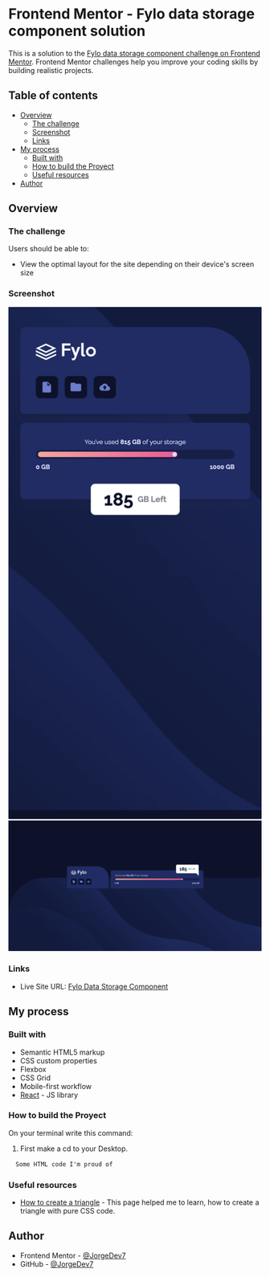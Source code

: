 # Frontend Mentor - Fylo data storage component solution

This is a solution to the [Fylo data storage component challenge on Frontend Mentor](https://www.frontendmentor.io/challenges/fylo-data-storage-component-1dZPRbV5n). Frontend Mentor challenges help you improve your coding skills by building realistic projects. 

## Table of contents

- [Overview](#overview)
  - [The challenge](#the-challenge)
  - [Screenshot](#screenshot)
  - [Links](#links)
- [My process](#my-process)
  - [Built with](#built-with)
  - [How to build the Proyect](#how-to-build-the-proyect)
  - [Useful resources](#useful-resources)
- [Author](#author)

## Overview

### The challenge

Users should be able to:

- View the optimal layout for the site depending on their device's screen size

### Screenshot

![](./screenshots/Screenshot-mobile.png)
![](./screenshots/Screenshot-desktop.png)

### Links

- Live Site URL: [Fylo Data Storage Component](https://fylostorage.netlify.app/)

## My process

### Built with

- Semantic HTML5 markup
- CSS custom properties
- Flexbox
- CSS Grid
- Mobile-first workflow
- [React](https://reactjs.org/) - JS library

### How to build the Proyect

On your terminal write this command:

1. First make a cd to your Desktop.

```html
  Some HTML code I'm proud of
```

### Useful resources

- [How to create a triangle](https://cybmeta.com/formas-basicas-con-css-triangulos-circulos-trapecios-rectangulos-cuadrados) - This page helped me to learn, how to create a triangle with pure CSS code.

## Author


- Frontend Mentor - [@JorgeDev7](https://www.frontendmentor.io/profile/JorgeDev7)
- GitHub - [@JorgeDev7](https://github.com/JorgeDev7)